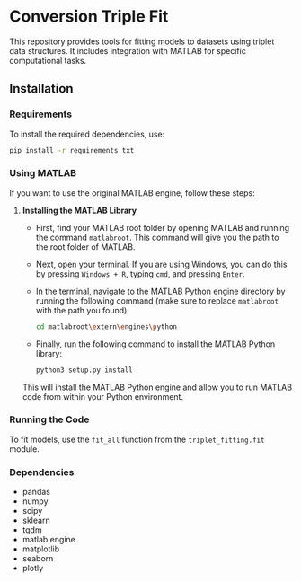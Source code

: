 # Conversion Triple Fit

This repository provides tools for fitting models to datasets using triplet data structures. It includes integration with MATLAB for specific computational tasks.

## Installation

### Requirements

To install the required dependencies, use:

```bash
pip install -r requirements.txt
```

### Using MATLAB

If you want to use the original MATLAB engine, follow these steps:

1. **Installing the MATLAB Library**

   - First, find your MATLAB root folder by opening MATLAB and running the command `matlabroot`. This command will give you the path to the root folder of MATLAB.
   
   - Next, open your terminal. If you are using Windows, you can do this by pressing `Windows + R`, typing `cmd`, and pressing `Enter`.
   
   - In the terminal, navigate to the MATLAB Python engine directory by running the following command (make sure to replace `matlabroot` with the path you found):

     ```bash
     cd matlabroot\extern\engines\python
     ```

   - Finally, run the following command to install the MATLAB Python library:

     ```bash
     python3 setup.py install
     ```

   This will install the MATLAB Python engine and allow you to run MATLAB code from within your Python environment.

### Running the Code

To fit models, use the `fit_all` function from the `triplet_fitting.fit` module.

### Dependencies

- pandas
- numpy
- scipy
- sklearn
- tqdm
- matlab.engine
- matplotlib
- seaborn
- plotly
